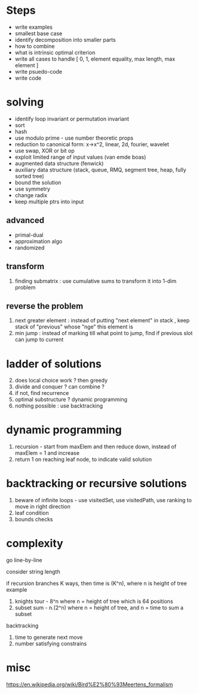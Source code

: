
# Steps

* write examples
* smallest base case
* identify decomposition into smaller parts
* how to combine
* what is intrinsic optimal criterion
* write all cases to handle [ 0, 1, element equality, max length, max element ]
* write psuedo-code
* write code

# solving

* identify loop invariant or permutation invariant
* sort
* hash
* use modulo prime - use number theoretic props
* reduction to canonical form: x->x^2, linear, 2d, fourier, wavelet
* use swap, XOR or bit op
* exploit limited range of input values (van emde boas)
* augmented data structure (fenwick)
* auxiliary data structure (stack, queue, RMQ, segment tree, heap, fully sorted tree)
* bound the solution
* use symmetry 
* change radix
* keep multiple ptrs into input

## advanced

* primal-dual
* approximation algo
* randomized

## transform 

1. finding submatrix : use cumulative sums to transform it into 1-dim problem

## reverse the problem

1. next greater element : instead of putting "next element" in stack , keep stack of "previous" whose "nge" this element is
2. min jump : instead of marking till what point to jump, find if previous slot can jump to current

# ladder of solutions

2. does local choice work ? then greedy 
2. divide and conquer ? can combine ?
3. if not, find recurrence 
3. optimal substructure ? dynamic programming
4. nothing possible : use backtracking

# dynamic programming

1. recursion - start from maxElem and then reduce down, instead of maxElem = 1 and increase
1. return 1 on reaching leaf node, to indicate valid solution

# backtracking or recursive solutions

1. beware of infinite loops - use visitedSet, use visitedPath, use ranking to move in right direction
2. leaf condition
3. bounds checks

# complexity

go line-by-line

consider string length

if recursion branches K ways, then time is (K^n), where n is height of tree
example
1. knights tour - 8^n where n = height of tree which is 64 positions 
2. subset sum - n.(2^n) where n = height of tree, and n = time to sum a subset

backtracking
1. time to generate next move
2. number satisfying constrains

# misc

https://en.wikipedia.org/wiki/Bird%E2%80%93Meertens_formalism
